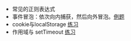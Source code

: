 - 常见的正则表达式
- 事件冒泡：依次向内捕获，然后向外冒泡。[例题](https://www.nowcoder.com/questionTerminal/c018564977104c53a094025e9fb92d83)
- cookie与localStorage [练习](https://www.nowcoder.com/questionTerminal/96977c22b17a456d9131a6abd7722cf1)
- 作用域与 setTimeout [练习]()
